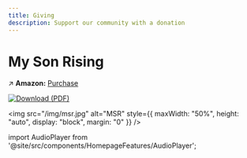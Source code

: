 ```yaml
---
title: Giving
description: Support our community with a donation
---
```


# My Son Rising

↗️ **Amazon:** [Purchase](https://a.co/d/iDwhrJR)

[![Download (PDF)](https://img.shields.io/badge/📖-Download-blue)](https://raw.githubusercontent.com/ancientpathsio/ancientpaths/main/static/docs/My_Son_Rising.pdf)

<img src="/img/msr.jpg" alt="MSR" style={{ maxWidth: "50%", height: "auto", display: "block", margin: "0" }} />

import AudioPlayer from '@site/src/components/HomepageFeatures/AudioPlayer';

<div style={{ textAlign: "left" }}>
  <AudioPlayer />
</div>
